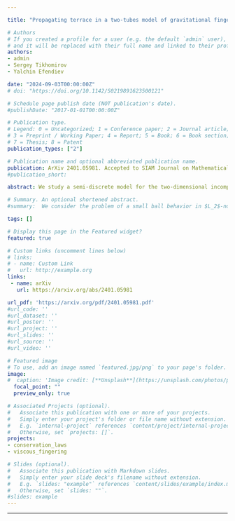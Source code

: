 ```yaml
---

title: "Propagating terrace in a two-tubes model of gravitational fingering"

# Authors
# If you created a profile for a user (e.g. the default `admin` user), write the username (folder name) here 
# and it will be replaced with their full name and linked to their profile.
authors:
- admin
- Sergey Tikhomirov
- Yalchin Efendiev

date: "2024-09-03T00:00:00Z"
# doi: "https://doi.org/10.1142/S0219891623500121"

# Schedule page publish date (NOT publication's date).
#publishDate: "2017-01-01T00:00:00Z"

# Publication type.
# Legend: 0 = Uncategorized; 1 = Conference paper; 2 = Journal article;
# 3 = Preprint / Working Paper; 4 = Report; 5 = Book; 6 = Book section;
# 7 = Thesis; 8 = Patent
publication_types: ["2"]

# Publication name and optional abbreviated publication name.
publication: ArXiv 2401.05981. Accepted to SIAM Journal on Mathematical Analysis.  
#publication_short: 

abstract: We study a semi-discrete model for the two-dimensional incompressible porous medium (IPM) equation describing gravitational fingering phenomenon. The model consists of a system of advection-reaction-diffusion equations on concentration, velocity and pressure, describing motion of miscible liquids under the Darcy's law in two vertical tubes (real lines) and interflow between them. Our analysis reveals the structure of gravitational fingers in this simple setting - the mixing zone consists of space-time regions of constant intermediate concentrations and the profile of propagation is characterized by two consecutive traveling waves which we call a terrace. We prove the existence of such a propagating terrace for the parameters corresponding to small distances between the tubes. This solution shows the possible mechanism of slowing down the fingers' growth due to convection in the transversal direction. The main tool in the proof is a reduction to pressure-free transverse flow equilibrium (TFE) model using geometrical singular perturbation theory and the persistence of stable and unstable manifolds under small perturbations.

# Summary. An optional shortened abstract.
#summary:  We consider the problem of a small ball behavior in $L_2$-norm for some Gaussian processes of statistical interest.

tags: []

# Display this page in the Featured widget?
featured: true

# Custom links (uncomment lines below)
# links:
# - name: Custom Link
#   url: http://example.org
links:
 - name: arXiv
   url: https://arxiv.org/abs/2401.05981

url_pdf: 'https://arxiv.org/pdf/2401.05981.pdf'
#url_code: ''
#url_dataset: ''
#url_poster: ''
#url_project: ''
#url_slides: ''
#url_source: ''
#url_video: ''

# Featured image
# To use, add an image named `featured.jpg/png` to your page's folder. 
image:
#  caption: 'Image credit: [**Unsplash**](https://unsplash.com/photos/pLCdAaMFLTE)'
  focal_point: ""
  preview_only: true

# Associated Projects (optional).
#   Associate this publication with one or more of your projects.
#   Simply enter your project's folder or file name without extension.
#   E.g. `internal-project` references `content/project/internal-project/index.md`.
#   Otherwise, set `projects: []`.
projects:
- conservation_laws
- viscous_fingering

# Slides (optional).
#   Associate this publication with Markdown slides.
#   Simply enter your slide deck's filename without extension.
#   E.g. `slides: "example"` references `content/slides/example/index.md`.
#   Otherwise, set `slides: ""`.
#slides: example
---
```


---
